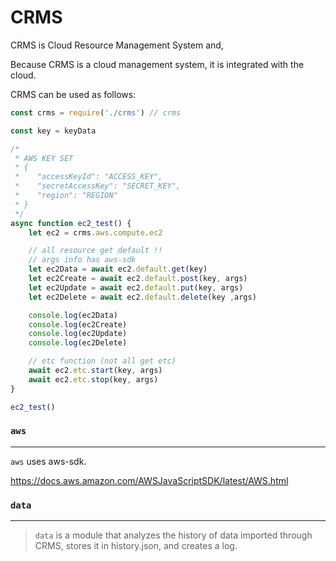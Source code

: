 # CRMS

CRMS is Cloud Resource Management System and, 


Because CRMS is a cloud management system, it is integrated with the cloud.

CRMS can be used as follows:
```javascript
const crms = require('./crms') // crms 

const key = keyData 

/*
 * AWS KEY SET
 * {
 *    "accessKeyId": "ACCESS_KEY",
 *    "secretAccessKey": "SECRET_KEY",
 *    "region": "REGION"
 * }
 */
async function ec2_test() {
    let ec2 = crms.aws.compute.ec2

    // all resource get default !!
    // args info has aws-sdk
    let ec2Data = await ec2.default.get(key)
    let ec2Create = await ec2.default.post(key, args)
    let ec2Update = await ec2.default.put(key, args)
    let ec2Delete = await ec2.default.delete(key ,args)

    console.log(ec2Data)
    console.log(ec2Create)
    console.log(ec2Update)
    console.log(ec2Delete)

    // etc function (not all get etc)
    await ec2.etc.start(key, args)
    await ec2.etc.stop(key, args)
}

ec2_test()
```

### `aws`
---
`aws` uses aws-sdk.

https://docs.aws.amazon.com/AWSJavaScriptSDK/latest/AWS.html

### `data`
---
> `data` is a module that analyzes the history of data imported through CRMS, stores it in history.json, and creates a log.


